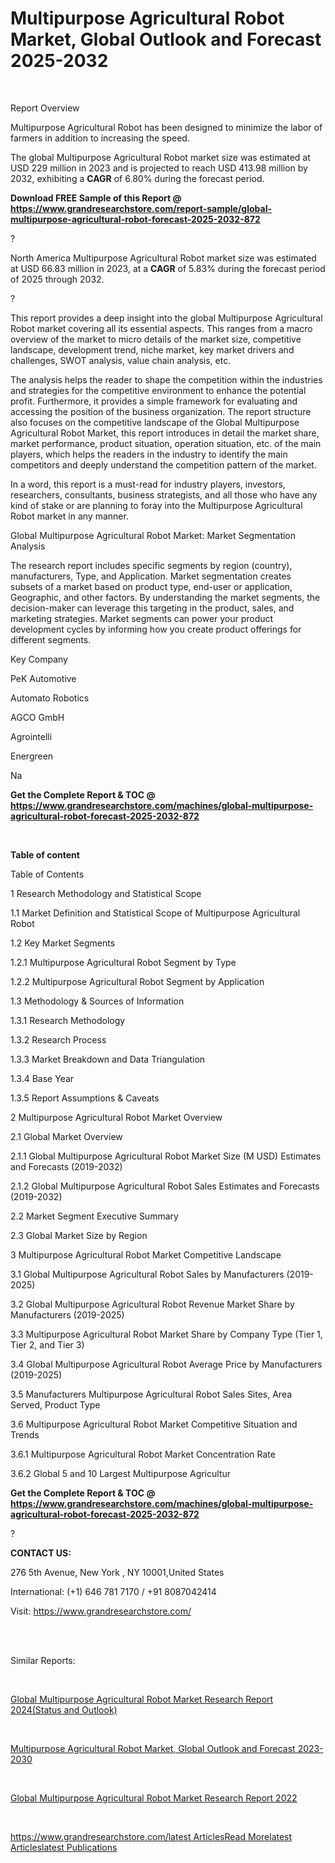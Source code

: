 <h1>Multipurpose Agricultural Robot Market, Global Outlook and Forecast 2025-2032</h1><br/><p>Report Overview</p>
 
 
 
 <p>Multipurpose Agricultural Robot has been designed to minimize the labor of farmers in addition to increasing the speed.</p>
 
 
 
 <p>The global Multipurpose Agricultural Robot market size was estimated at USD 229 million in 2023 and is projected to reach USD 413.98 million by 2032, exhibiting a <strong>CAGR</strong> of 6.80% during the forecast period.</p>
 
 
 
 <div><b>Download FREE Sample of this Report @ <a href="https://www.grandresearchstore.com/report-sample/global-multipurpose-agricultural-robot-forecast-2025-2032-872">https://www.grandresearchstore.com/report-sample/global-multipurpose-agricultural-robot-forecast-2025-2032-872</a></b></div>
 
 
 
 <p>? </p>
 
 
 
 <p>North America Multipurpose Agricultural Robot market size was estimated at USD 66.83 million in 2023, at a <strong>CAGR</strong> of 5.83% during the forecast period of 2025 through 2032.</p>
 
 
 
 <p>? </p>
 
 
 
 <p>This report provides a deep insight into the global Multipurpose Agricultural Robot market covering all its essential aspects. This ranges from a macro overview of the market to micro details of the market size, competitive landscape, development trend, niche market, key market drivers and challenges, SWOT analysis, value chain analysis, etc.</p>
 
 
 
 <p>The analysis helps the reader to shape the competition within the industries and strategies for the competitive environment to enhance the potential profit. Furthermore, it provides a simple framework for evaluating and accessing the position of the business organization. The report structure also focuses on the competitive landscape of the Global Multipurpose Agricultural Robot Market, this report introduces in detail the market share, market performance, product situation, operation situation, etc. of the main players, which helps the readers in the industry to identify the main competitors and deeply understand the competition pattern of the market.</p>
 
 
 
 <p>In a word, this report is a must-read for industry players, investors, researchers, consultants, business strategists, and all those who have any kind of stake or are planning to foray into the Multipurpose Agricultural Robot market in any manner.</p>
 
 
 
 <p>Global Multipurpose Agricultural Robot Market: Market Segmentation Analysis</p>
 
 
 
 <p>The research report includes specific segments by region (country), manufacturers, Type, and Application. Market segmentation creates subsets of a market based on product type, end-user or application, Geographic, and other factors. By understanding the market segments, the decision-maker can leverage this targeting in the product, sales, and marketing strategies. Market segments can power your product development cycles by informing how you create product offerings for different segments.</p>
 
 
 
 <p>Key Company</p>
 
 
 
 <p>PeK Automotive</p>
 
 
 
 <p>Automato Robotics</p>
 
 
 
 <p>AGCO GmbH</p>
 
 
 
 <p>Agrointelli</p>
 
 
 
 <p>Energreen</p>
 
 
 
 <p>Na</p>
 
 
 
 <div><b>Get the Complete Report & TOC @ <a href="https://www.grandresearchstore.com/machines/global-multipurpose-agricultural-robot-forecast-2025-2032-872">https://www.grandresearchstore.com/machines/global-multipurpose-agricultural-robot-forecast-2025-2032-872</a></b></div>
 
 
 
 <p><br />
 
 <b>Table of content</b></p>
 
 
 
 <p>Table of Contents<br />
 
 1 Research Methodology and Statistical Scope<br />
 
 1.1 Market Definition and Statistical Scope of Multipurpose Agricultural Robot<br />
 
 1.2 Key Market Segments<br />
 
 1.2.1 Multipurpose Agricultural Robot Segment by Type<br />
 
 1.2.2 Multipurpose Agricultural Robot Segment by Application<br />
 
 1.3 Methodology & Sources of Information<br />
 
 1.3.1 Research Methodology<br />
 
 1.3.2 Research Process<br />
 
 1.3.3 Market Breakdown and Data Triangulation<br />
 
 1.3.4 Base Year<br />
 
 1.3.5 Report Assumptions & Caveats<br />
 
 2 Multipurpose Agricultural Robot Market Overview<br />
 
 2.1 Global Market Overview<br />
 
 2.1.1 Global Multipurpose Agricultural Robot Market Size (M USD) Estimates and Forecasts (2019-2032)<br />
 
 2.1.2 Global Multipurpose Agricultural Robot Sales Estimates and Forecasts (2019-2032)<br />
 
 2.2 Market Segment Executive Summary<br />
 
 2.3 Global Market Size by Region<br />
 
 3 Multipurpose Agricultural Robot Market Competitive Landscape<br />
 
 3.1 Global Multipurpose Agricultural Robot Sales by Manufacturers (2019-2025)<br />
 
 3.2 Global Multipurpose Agricultural Robot Revenue Market Share by Manufacturers (2019-2025)<br />
 
 3.3 Multipurpose Agricultural Robot Market Share by Company Type (Tier 1, Tier 2, and Tier 3)<br />
 
 3.4 Global Multipurpose Agricultural Robot Average Price by Manufacturers (2019-2025)<br />
 
 3.5 Manufacturers Multipurpose Agricultural Robot Sales Sites, Area Served, Product Type<br />
 
 3.6 Multipurpose Agricultural Robot Market Competitive Situation and Trends<br />
 
 3.6.1 Multipurpose Agricultural Robot Market Concentration Rate<br />
 
 3.6.2 Global 5 and 10 Largest Multipurpose Agricultur</p>
 
 
 
 <div><b>Get the Complete Report & TOC @ <a href="https://www.grandresearchstore.com/machines/global-multipurpose-agricultural-robot-forecast-2025-2032-872">https://www.grandresearchstore.com/machines/global-multipurpose-agricultural-robot-forecast-2025-2032-872</a></b></div>
 
 
 
 <p>? </p>
 
 
 
 <p><b>CONTACT US:</b><br />
 
 276 5th Avenue, New York , NY 10001,United States<br />
 
 International: (+1) 646 781 7170 / +91 8087042414<br />
 
 Visit: <a href="https://www.grandresearchstore.com/">https://www.grandresearchstore.com/</a><br />
 
 <br />
 
 <br />
 
 Similar Reports:<br />
 
 <br />
 
 <a href="https://www.grandresearchstore.com/machines/global-multipurpose-agricultural-robot-2024-789">Global Multipurpose Agricultural Robot Market Research Report 2024(Status and Outlook)</a><br />
 
 <br />
 
 <a href="https://www.grandresearchstore.com/machines/global-multipurpose-agricultural-robot-forecast-2023-2030-539">Multipurpose Agricultural Robot Market, Global Outlook and Forecast 2023-2030</a><br />
 
 <br />
 
 <a href="https://www.grandresearchstore.com/machines/global-multipurpose-agricultural-robot-2022-845">Global Multipurpose Agricultural Robot Market Research Report 2022</a><br />
 
 <br />
 
 <a href="https://gyeongbokgung.com">https://www.grandresearchstore.com/</a><a href="https://hallyeomaritime.com">latest Articles</a><a href="https://jingwansa.com">Read More</a><a href="https://nguoiviet.jp/">latest Articles</a><a href="https://www.intelmarketresearch.com/">latest Publications</a></p>